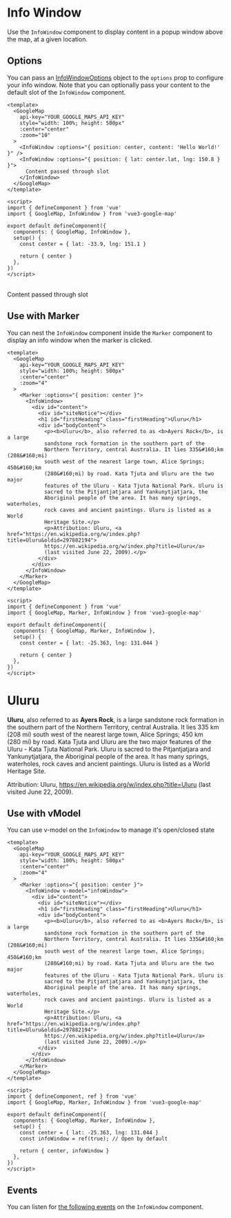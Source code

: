 # Info Window

Use the `InfoWindow` component to display content in a popup window above the map, at a given location.

## Options

You can pass an [InfoWindowOptions](https://developers.google.com/maps/documentation/javascript/reference#InfoWindowOptions) object to the `options` prop to configure your info window. Note that you can optionally pass your content to the default slot of the `InfoWindow` component.

<!-- prettier-ignore -->
```vue
<template>
  <GoogleMap
    api-key="YOUR_GOOGLE_MAPS_API_KEY"
    style="width: 100%; height: 500px"
    :center="center"
    :zoom="10"
  >
    <InfoWindow :options="{ position: center, content: 'Hello World!' }" />
    <InfoWindow :options="{ position: { lat: center.lat, lng: 150.8 } }">
      Content passed through slot
    </InfoWindow>
  </GoogleMap>
</template>

<script>
import { defineComponent } from 'vue'
import { GoogleMap, InfoWindow } from 'vue3-google-map'

export default defineComponent({
  components: { GoogleMap, InfoWindow },
  setup() {
    const center = { lat: -33.9, lng: 151.1 }

    return { center }
  },
})
</script>
```

\
<GoogleMap style="width: 100%; height: 500px" :center="{ lat: -33.9, lng: 151.1 }" :zoom="10">
<InfoWindow :options="{ position: { lat: -33.9, lng: 151.1 }, content: 'Hello World!' }" />
<InfoWindow :options="{ position: { lat: -33.9, lng: 150.8 } }">
Content passed through slot
</InfoWindow>
</GoogleMap>

## Use with Marker

You can nest the `InfoWindow` component inside the `Marker` component to display an info window when the marker is clicked.

<!-- prettier-ignore -->
```vue
<template>
  <GoogleMap
    api-key="YOUR_GOOGLE_MAPS_API_KEY"
    style="width: 100%; height: 500px"
    :center="center"
    :zoom="4"
  >
    <Marker :options="{ position: center }">
      <InfoWindow>
        <div id="content">
          <div id="siteNotice"></div>
          <h1 id="firstHeading" class="firstHeading">Uluru</h1>
          <div id="bodyContent">
            <p><b>Uluru</b>, also referred to as <b>Ayers Rock</b>, is a large
            sandstone rock formation in the southern part of the
            Northern Territory, central Australia. It lies 335&#160;km (208&#160;mi)
            south west of the nearest large town, Alice Springs; 450&#160;km
            (280&#160;mi) by road. Kata Tjuta and Uluru are the two major
            features of the Uluru - Kata Tjuta National Park. Uluru is
            sacred to the Pitjantjatjara and Yankunytjatjara, the
            Aboriginal people of the area. It has many springs, waterholes,
            rock caves and ancient paintings. Uluru is listed as a World
            Heritage Site.</p>
            <p>Attribution: Uluru, <a href="https://en.wikipedia.org/w/index.php?title=Uluru&oldid=297882194">
            https://en.wikipedia.org/w/index.php?title=Uluru</a>
            (last visited June 22, 2009).</p>
          </div>
        </div>
      </InfoWindow>
    </Marker>
  </GoogleMap>
</template>

<script>
import { defineComponent } from 'vue'
import { GoogleMap, Marker, InfoWindow } from 'vue3-google-map'

export default defineComponent({
  components: { GoogleMap, Marker, InfoWindow },
  setup() {
    const center = { lat: -25.363, lng: 131.044 }

    return { center }
  },
})
</script>
```

<GoogleMap style="width: 100%; height: 500px" :center="{ lat: -25.363, lng: 131.044 }" :zoom="4">
<Marker :options="{ position: { lat: -25.363, lng: 131.044 } }">
<InfoWindow>
<div id="content">
<div id="siteNotice"></div>
<h1 id="firstHeading" class="firstHeading">Uluru</h1>
<div id="bodyContent">
<p><b>Uluru</b>, also referred to as <b>Ayers Rock</b>, is a large
sandstone rock formation in the southern part of the
Northern Territory, central Australia. It lies 335&#160;km (208&#160;mi)
south west of the nearest large town, Alice Springs; 450&#160;km
(280&#160;mi) by road. Kata Tjuta and Uluru are the two major
features of the Uluru - Kata Tjuta National Park. Uluru is
sacred to the Pitjantjatjara and Yankunytjatjara, the
Aboriginal people of the area. It has many springs, waterholes,
rock caves and ancient paintings. Uluru is listed as a World
Heritage Site.</p>
<p>Attribution: Uluru, <a href="https://en.wikipedia.org/w/index.php?title=Uluru&oldid=297882194">
https://en.wikipedia.org/w/index.php?title=Uluru</a>
(last visited June 22, 2009).</p>
</div>
</div>
</InfoWindow>
</Marker>
</GoogleMap>


## Use with vModel

You can use v-model on the `InfoWindow` to manage it's open/closed state

<!-- prettier-ignore -->
```vue
<template>
  <GoogleMap
    api-key="YOUR_GOOGLE_MAPS_API_KEY"
    style="width: 100%; height: 500px"
    :center="center"
    :zoom="4"
  >
    <Marker :options="{ position: center }">
      <InfoWindow v-model="infoWindow">
        <div id="content">
          <div id="siteNotice"></div>
          <h1 id="firstHeading" class="firstHeading">Uluru</h1>
          <div id="bodyContent">
            <p><b>Uluru</b>, also referred to as <b>Ayers Rock</b>, is a large
            sandstone rock formation in the southern part of the
            Northern Territory, central Australia. It lies 335&#160;km (208&#160;mi)
            south west of the nearest large town, Alice Springs; 450&#160;km
            (280&#160;mi) by road. Kata Tjuta and Uluru are the two major
            features of the Uluru - Kata Tjuta National Park. Uluru is
            sacred to the Pitjantjatjara and Yankunytjatjara, the
            Aboriginal people of the area. It has many springs, waterholes,
            rock caves and ancient paintings. Uluru is listed as a World
            Heritage Site.</p>
            <p>Attribution: Uluru, <a href="https://en.wikipedia.org/w/index.php?title=Uluru&oldid=297882194">
            https://en.wikipedia.org/w/index.php?title=Uluru</a>
            (last visited June 22, 2009).</p>
          </div>
        </div>
      </InfoWindow>
    </Marker>
  </GoogleMap>
</template>

<script>
import { defineComponent, ref } from 'vue'
import { GoogleMap, Marker, InfoWindow } from 'vue3-google-map'

export default defineComponent({
  components: { GoogleMap, Marker, InfoWindow },
  setup() {
    const center = { lat: -25.363, lng: 131.044 }
    const infoWindow = ref(true); // Open by default

    return { center, infoWindow }
  },
})
</script>
```

## Events

You can listen for [the following events](https://developers.google.com/maps/documentation/javascript/reference/info-window#InfoWindow-Events) on the `InfoWindow` component.

